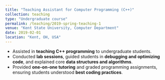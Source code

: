 ```yaml
---
title: "Teaching Assistant for Computer Programming (C++)"
collection: teaching
type: "Undergraduate course"
permalink: /teaching/2019-spring-teaching-1
venue: "Kent State University, Computer Department"
date: 2019-02-01
location: "Kent, OH, USA"
---
```


- Assisted in **teaching C++ programming** to undergraduate students.  
- Conducted **lab sessions**, guided students in **debugging and optimizing code**, and explained core **data structures and algorithms**.  
- Provided **one-on-one tutoring** and graded programming assignments, ensuring students understood **best coding practices**.  